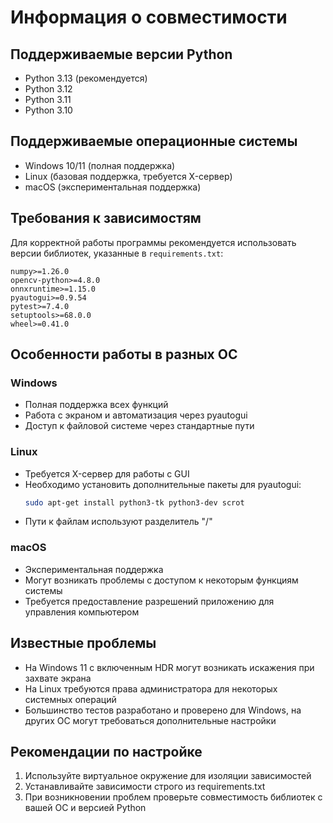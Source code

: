 # Информация о совместимости

## Поддерживаемые версии Python
- Python 3.13 (рекомендуется)
- Python 3.12
- Python 3.11
- Python 3.10

## Поддерживаемые операционные системы
- Windows 10/11 (полная поддержка)
- Linux (базовая поддержка, требуется X-сервер)
- macOS (экспериментальная поддержка)

## Требования к зависимостям
Для корректной работы программы рекомендуется использовать версии библиотек, указанные в `requirements.txt`:

```
numpy>=1.26.0
opencv-python>=4.8.0
onnxruntime>=1.15.0
pyautogui>=0.9.54
pytest>=7.4.0
setuptools>=68.0.0
wheel>=0.41.0
```

## Особенности работы в разных ОС

### Windows
- Полная поддержка всех функций
- Работа с экраном и автоматизация через pyautogui
- Доступ к файловой системе через стандартные пути

### Linux
- Требуется X-сервер для работы с GUI
- Необходимо установить дополнительные пакеты для pyautogui:
  ```bash
  sudo apt-get install python3-tk python3-dev scrot
  ```
- Пути к файлам используют разделитель "/"

### macOS
- Экспериментальная поддержка
- Могут возникать проблемы с доступом к некоторым функциям системы
- Требуется предоставление разрешений приложению для управления компьютером

## Известные проблемы
- На Windows 11 с включенным HDR могут возникать искажения при захвате экрана
- На Linux требуются права администратора для некоторых системных операций
- Большинство тестов разработано и проверено для Windows, на других ОС могут требоваться дополнительные настройки

## Рекомендации по настройке
1. Используйте виртуальное окружение для изоляции зависимостей
2. Устанавливайте зависимости строго из requirements.txt
3. При возникновении проблем проверьте совместимость библиотек с вашей ОС и версией Python 